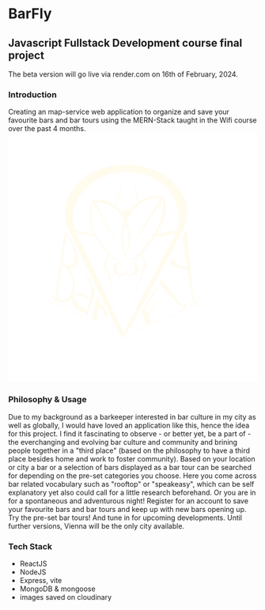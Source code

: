 # BarFly
## Javascript Fullstack Development course final project
The beta version will go live via render.com on 16th of February, 2024.
### Introduction
Creating an map-service web application to organize and save your favourite bars and bar tours using the MERN-Stack taught in the Wifi course over the past 4 months.
![BarFly Logo](BarFly-frontend/BarFly/src/assets/BarFlyLogo%20light.png)
### Philosophy & Usage
Due to my background as a barkeeper interested in bar culture in my city as well as globally, I would have loved an application like this, hence the idea for this project. I find it fascinating to observe - or better yet, be a part of - the everchanging and evolving bar culture and community and brining people together in a "third place" (based on the philosophy to have a third place besides home and work to foster community).
Based on your location or city a bar or a selection of bars displayed as a bar tour can be searched for depending on the pre-set categories you choose. Here you come across bar related vocabulary such as "rooftop" or "speakeasy", which can be self explanatory yet also could call for a little research beforehand. Or you are in for a spontaneous and adventurous night!
Register for an account to save your favourite bars and bar tours and keep up with new bars opening up.
Try the pre-set bar tours!
And tune in for upcoming developments.
Until further versions, Vienna will be the only city available.

### Tech Stack
- ReactJS
- NodeJS
- Express, vite
- MongoDB & mongoose
- images saved on cloudinary
